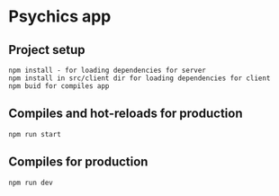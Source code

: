 # Psychics app

## Project setup

```
npm install - for loading dependencies for server
npm install in src/client dir for loading dependencies for client
npm buid for compiles app
```

## Compiles and hot-reloads for production
```
npm run start
```

## Compiles for production
```
npm run dev
```
